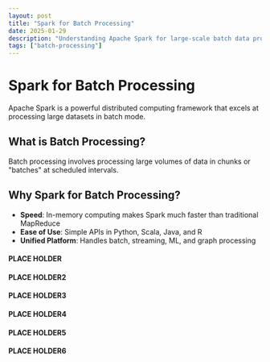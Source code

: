 ```yaml
---
layout: post
title: "Spark for Batch Processing"
date: 2025-01-29
description: "Understanding Apache Spark for large-scale batch data processing"
tags: ["batch-processing"]
---
```


# Spark for Batch Processing

Apache Spark is a powerful distributed computing framework that excels at processing large datasets in batch mode.

## What is Batch Processing?

Batch processing involves processing large volumes of data in chunks or "batches" at scheduled intervals.

## Why Spark for Batch Processing?

- **Speed**: In-memory computing makes Spark much faster than traditional MapReduce
- **Ease of Use**: Simple APIs in Python, Scala, Java, and R
- **Unified Platform**: Handles batch, streaming, ML, and graph processing



#### PLACE HOLDER
#### PLACE HOLDER2
#### PLACE HOLDER3
#### PLACE HOLDER4
#### PLACE HOLDER5
#### PLACE HOLDER6